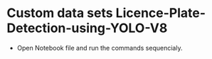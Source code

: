 # Custom data sets Licence-Plate-Detection-using-YOLO-V8

- Open Notebook file and run the commands sequencialy.


